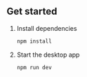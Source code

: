 ## Get started

1. Install dependencies

   ```bash
   npm install
   ```

2. Start the desktop app

   ```bash
   npm run dev
   ```
